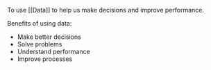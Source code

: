 To use [[Data]] to help us make decisions and improve performance. 

Benefits of using data:
- Make better decisions
- Solve problems
- Understand performance
- Improve processes
